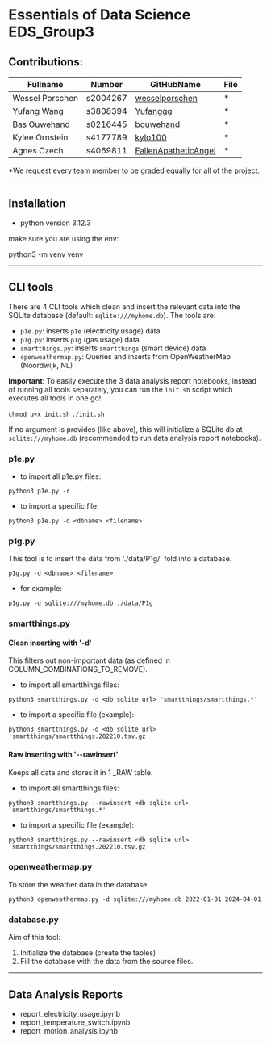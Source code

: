 # Essentials of Data Science EDS_Group3

## Contributions:

| Fullname        | Number   | GitHubName                                                      | File |
|-----------------|----------|-----------------------------------------------------------------|------|
| Wessel Porschen | s2004267 | [wesselporschen](https://github.com/wesselporschen)             | *    |
| Yufang Wang     | s3808394 | [Yufanggg](https://github.com/Yufanggg)                         | *    |
| Bas Ouwehand    | s0216445 | [bouwehand](https://github.com/bouwehand)                       | *    |
| Kylee Ornstein  | s4177789 | [kylo100](https://github.com/kylo100)                           | *    |
| Agnes Czech     | s4069811 | [FallenApatheticAngel](https://github.com/FallenApatheticAngel) | *    |

*We request every team member to be graded equally for all of the project.

---

## Installation

* python version 3.12.3 

make sure you are using the env:

python3 -m venv venv

---

## CLI tools
There are 4 CLI tools which clean and insert the relevant data into the SQLite database (default: `sqlite:///myhome.db`).
The tools are:

* `p1e.py`: inserts `p1e` (electricity usage) data
* `p1g.py`: inserts `p1g` (gas usage) data
* `smartthings.py`: inserts `smartthings` (smart device) data
* `openweathermap.py`: Queries and inserts from OpenWeatherMap (Noordwijk, NL)

**Important**: To easily execute the 3 data analysis report notebooks, instead of running all tools separately, you can run the `init.sh` script which executes all tools in one go!

`chmod u+x init.sh`
`./init.sh`

If no argument is provides (like above), this will initialize a SQLite db at `sqlite:///myhome.db` (recommended to run data analysis report notebooks).

### p1e.py

* to import all p1e.py files:

`python3 p1e.py -r`

* to import a specific file: 

`python3 p1e.py -d <dbname> <filename>`

### p1g.py
This tool is to insert the data from './data/P1g/' fold into a database.

`p1g.py -d <dbname> <filename>`

* for example:

`p1g.py -d sqlite:///myhome.db ./data/P1g`

### smartthings.py

#### Clean inserting with '-d'
This filters out non-important data (as defined in COLUMN_COMBINATIONS_TO_REMOVE).

* to import all smartthings files:

`python3 smartthings.py -d <db sqlite url> 'smartthings/smartthings.*'`

* to import a specific file (example):

`python3 smartthings.py -d <db sqlite url> 'smartthings/smartthings.202210.tsv.gz`

#### Raw inserting with '--rawinsert'
Keeps all data and stores it in 1 _RAW table.

* to import all smartthings files:

`python3 smartthings.py --rawinsert <db sqlite url> 'smartthings/smartthings.*'`

* to import a specific file (example):

`python3 smartthings.py --rawinsert <db sqlite url> 'smartthings/smartthings.202210.tsv.gz`

### openweathermap.py

To store the weather data in the database

`python3 openweathermap.py -d sqlite:///myhome.db 2022-01-01 2024-04-01`

### database.py
Aim of this tool:
1. Initialize the database (create the tables) 
2. Fill the database with the data from the source files.

---

## Data Analysis Reports
* report_electricity_usage.ipynb
* report_temperature_switch.ipynb
* report_motion_analysis.ipynb
